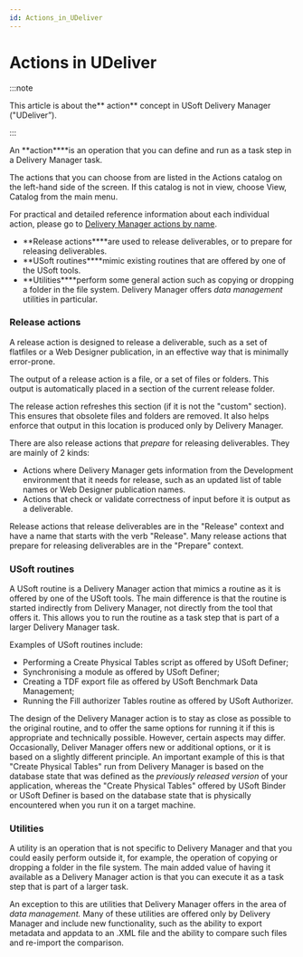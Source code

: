 ```yaml
---
id: Actions_in_UDeliver
---
```


# Actions in UDeliver


:::note

This article is about the** action** concept in USoft Delivery Manager ("UDeliver”).

:::

An **action****is an operation that you can define and run as a task step in a Delivery Manager task.

The actions that you can choose from are listed in the Actions catalog on the left-hand side of the screen. If this catalog is not in view, choose View, Catalog from the main menu.

For practical and detailed reference information about each individual action, please go to [Delivery Manager actions by name](/docs/Continuous_delivery/Delivery_Manager_actions_by_name).

- **Release actions****are used to release deliverables, or to prepare for releasing deliverables.
- **USoft routines****mimic existing routines that are offered by one of the USoft tools.
- **Utilities****perform some general action such as copying or dropping a folder in the file system. Delivery Manager offers *data management* utilities in particular.

### Release actions

A release action is designed to release a deliverable, such as a set of flatfiles or a Web Designer publication, in an effective way that is minimally error-prone.

The output of a release action is a file, or a set of files or folders. This output is automatically placed in a section of the current release folder.

The release action refreshes this section (if it is not the "custom" section). This ensures that obsolete files and folders are removed. It also helps enforce that output in this location is produced only by Delivery Manager.

There are also release actions that *prepare* for releasing deliverables. They are mainly of 2 kinds:

- Actions where Delivery Manager gets information from the Development environment that it needs for release, such as an updated list of table names or Web Designer publication names.
- Actions that check or validate correctness of input before it is output as a deliverable.

Release actions that release deliverables are in the "Release" context and have a name that starts with the verb "Release". Many release actions that prepare for releasing deliverables are in the "Prepare" context.

### USoft routines

A USoft routine is a Delivery Manager action that mimics a routine as it is offered by one of the USoft tools. The main difference is that the routine is started indirectly from Delivery Manager, not directly from the tool that offers it. This allows you to run the routine as a task step that is part of a larger Delivery Manager task.

Examples of USoft routines include:

- Performing a Create Physical Tables script as offered by USoft Definer;
- Synchronising a module as offered by USoft Definer;
- Creating a TDF export file as offered by USoft Benchmark Data Management;
- Running the Fill authorizer Tables routine as offered by USoft Authorizer.

The design of the Delivery Manager action is to stay as close as possible to the original routine, and to offer the same options for running it if this is appropriate and technically possible. However, certain aspects may differ. Occasionally, Deliver Manager offers new or additional options, or it is based on a slightly different principle. An important example of this is that "Create Physical Tables" run from Delivery Manager is based on the database state that was defined as the *previously released version* of your application, whereas the "Create Physical Tables" offered by USoft Binder or USoft Definer is based on the database state that is physically encountered when you run it on a target machine.

### Utilities

A utility is an operation that is not specific to Delivery Manager and that you could easily perform outside it, for example, the operation of copying or dropping a folder in the file system. The main added value of having it available as a Delivery Manager action is that you can execute it as a task step that is part of a larger task.

An exception to this are utilities that Delivery Manager offers in the area of *data management.* Many of these utilities are offered only by Delivery Manager and include new functionality, such as the ability to export metadata and appdata to an .XML file and the ability to compare such files and re-import the comparison.